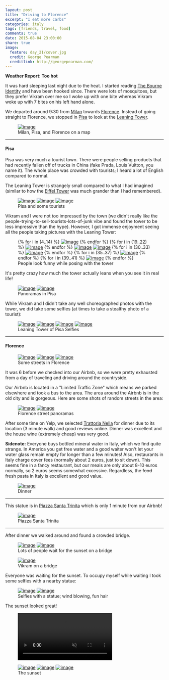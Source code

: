 ```yaml
---
layout: post
title: "Driving to Florence"
excerpt: "I eat more carbs"
categories: italy
tags: [friends, travel, food]
comments: true
date: 2015-08-04 23:00:00
share: true
image:
  feature: day_21/cover.jpg
  credit: George Pearman
  creditlink: http://georgepearman.com/
---
```


__Weather Report: Too hot__

It was hard sleeping last night due to the heat.  I started reading [The Bourne
Identity](https://en.wikipedia.org/wiki/The_Bourne_Identity_(novel)) and have
been hooked since.  There were lots of mosquitoes, but they prefer Vikram over
me so I woke up with one bite whereas Vikram woke up with 7 bites on his left
hand alone.

We departed around 9:30 from [Milan](https://en.wikipedia.org/wiki/Milan) towards [Florence](https://en.wikipedia.org/wiki/Florence).  Instead of going straight to Florence, we stopped in [Pisa](https://en.wikipedia.org/wiki/Pisa) to look at the [Leaning Tower](https://en.wikipedia.org/wiki/Leaning_Tower_of_Pisa).

<figure class="full">
    <a href="{{site.url}}/images/day_21/map.png" title="Milan, Pisa, and Florence on a map"><img src="{{site.url}}/images/day_21/map.png" alt="image"></a>
    <figcaption>Milan, Pisa, and Florence on a map</figcaption>
</figure>

---

#### Pisa

Pisa was very much a tourist town.  There were people selling products that had
recently fallen off of trucks in China (fake Prada, Louis Vuitton, you name
it).  The whole place was crowded with tourists; I heard a lot of English
compared to normal.

The Leaning Tower is strangely small compared to what I had imagined (similar
to how the [Eiffel Tower](https://en.wikipedia.org/wiki/Eiffel_Tower) was much grander than I had remembered).

<figure class="third">
    <a href="{{site.url}}/images/day_21/1.jpg" title="Pisa and some tourists"><img src="{{site.url}}/images/day_21/1.jpg" alt="image"></a>
    <a href="{{site.url}}/images/day_21/2.jpg" title="Pisa and some tourists"><img src="{{site.url}}/images/day_21/2.jpg" alt="image"></a>
    <a href="{{site.url}}/images/day_21/15.jpg" title="Pisa and some tourists"><img src="{{site.url}}/images/day_21/15.jpg" alt="image"></a>
    <figcaption>Pisa and some tourists</figcaption>
</figure>

Vikram and I were not too impressed by the town (we didn't really like the
people-trying-to-sell-tourists-lots-of-junk vibe and found the tower to be less
impressive than the hype).  However, I got immense
enjoyment seeing all the people taking pictures with the Leaning Tower:

<figure class="third">
    {% for i in (4..14) %}
	<a href="{{site.url}}/images/day_21/{{i}}.jpg" title="People look funny while posing with the tower"><img src="{{site.url}}/images/day_21/{{i}}.jpg" alt="image"></a>
    {% endfor %}
    {% for i in (19..22) %}
	<a href="{{site.url}}/images/day_21/{{i}}.jpg" title="People look funny while posing with the tower"><img src="{{site.url}}/images/day_21/{{i}}.jpg" alt="image"></a>
    {% endfor %}
    <a href="{{site.url}}/images/day_21/24.jpg" title="People look funny while posing with the tower"><img src="{{site.url}}/images/day_21/24.jpg" alt="image"></a>
    <a href="{{site.url}}/images/day_21/26.jpg" title="People look funny while posing with the tower"><img src="{{site.url}}/images/day_21/26.jpg" alt="image"></a>
    {% for i in (30..33) %}
	<a href="{{site.url}}/images/day_21/{{i}}.jpg" title="People look funny while posing with the tower"><img src="{{site.url}}/images/day_21/{{i}}.jpg" alt="image"></a>
    {% endfor %}
    {% for i in (35..37) %}
	<a href="{{site.url}}/images/day_21/{{i}}.jpg" title="People look funny while posing with the tower"><img src="{{site.url}}/images/day_21/{{i}}.jpg" alt="image"></a>
    {% endfor %}
    {% for i in (39..41) %}
	<a href="{{site.url}}/images/day_21/{{i}}.jpg" title="People look funny while posing with the tower"><img src="{{site.url}}/images/day_21/{{i}}.jpg" alt="image"></a>
    {% endfor %}
    <figcaption>People look funny while posing with the tower</figcaption>
</figure>

It's pretty crazy how much the tower actually leans when you see it in real
life!

<figure class="full">
    <a href="{{site.url}}/images/day_21/28.jpg" title="Panorama in Pisa"><img src="{{site.url}}/images/day_21/28.jpg" alt="image"></a>
    <a href="{{site.url}}/images/day_21/29.jpg" title="Panorama in Pisa"><img src="{{site.url}}/images/day_21/29.jpg" alt="image"></a>
    <figcaption>Panoramas in Pisa</figcaption>
</figure>

While Vikram and I didn't take any well choreographed photos with the tower, we
did take some selfies (at times to take a stealthy photo of a tourist):

<figure class="half">
    <a href="{{site.url}}/images/day_21/3.jpg" title="Leaning Tower of Pisa Selfie"><img src="{{site.url}}/images/day_21/3.jpg" alt="image"></a>
    <a href="{{site.url}}/images/day_21/25.jpg" title="Leaning Tower of Pisa Selfie"><img src="{{site.url}}/images/day_21/25.jpg" alt="image"></a>
    <a href="{{site.url}}/images/day_21/27.jpg" title="Leaning Tower of Pisa Selfie"><img src="{{site.url}}/images/day_21/27.jpg" alt="image"></a>
    <a href="{{site.url}}/images/day_21/38.jpg" title="Leaning Tower of Pisa Selfie"><img src="{{site.url}}/images/day_21/38.jpg" alt="image"></a>
    <figcaption>Leaning Tower of Pisa Selfies</figcaption>
</figure>

---

#### Florence

<figure class="third">
    <a href="{{site.url}}/images/day_21/44.jpg" title="Florence"><img src="{{site.url}}/images/day_21/44.jpg" alt="image"></a>
    <a href="{{site.url}}/images/day_21/46.jpg" title="Florence"><img src="{{site.url}}/images/day_21/46.jpg" alt="image"></a>
    <a href="{{site.url}}/images/day_21/96.jpg" title="Florence"><img src="{{site.url}}/images/day_21/96.jpg" alt="image"></a>
    <figcaption>Some streets in Florence</figcaption>
</figure>

It was 6 before we checked into our Airbnb, so we were pretty exhausted from
a day of traveling and driving around the countryside.

Our Airbnb is located in a "Limited Traffic Zone" which means we parked
elsewhere and took a bus to the area.  The area around the Airbnb is in the old
city and is gorgeous.  Here are some shots of random streets in the area:

<figure class="full">
    <a href="{{site.url}}/images/day_21/97.jpg" title="Florence"><img src="{{site.url}}/images/day_21/97.jpg" alt="image"></a>
    <a href="{{site.url}}/images/day_21/48.jpg" title="Florence"><img src="{{site.url}}/images/day_21/48.jpg" alt="image"></a>
    <figcaption>Florence street panoramas</figcaption>
</figure>

After some time on Yelp, we selected [Trattoria Nella](http://www.yelp.com/biz/trattoria-nella-firenze) for dinner due to its location (3 minute walk) and good reviews online.  Dinner was excellent and the house wine (extremely cheap) was very good.

__Sidenote:__ Everyone buys bottled mineral water in Italy, which we find quite
strange.  In America you get free water and a good waiter won't let your water
glass remain empty for longer than a few minutes! Also, restaurants in Italy
charge cover fees (normally about 2 euros, just to sit down). This seems fine
in a fancy restaurant, but our meals are only about 8-10 euros normally, so
2 euros seems somewhat excessive. Regardless, the <s>food</s> fresh pasta in
Italy is excellent and good value.

<figure class="full">
    <a href="{{site.url}}/images/day_21/45.jpg" title="Dinner"><img src="{{site.url}}/images/day_21/45.jpg" alt="image"></a>
    <figcaption>Dinner</figcaption>
</figure>

---

This statue is in [Piazza Santa Trinita](https://en.wikipedia.org/wiki/Piazza_Santa_Trinita) which is only 1 minute from our Airbnb!

<figure class="full">
    <a href="{{site.url}}/images/day_21/50.jpg" title="Piazza Santa Trinita"><img src="{{site.url}}/images/day_21/50.jpg" alt="image"></a>
    <figcaption>Piazza Santa Trinita</figcaption>
</figure>

---

After dinner we walked around and found a crowded bridge.


<figure class="half">
    <a href="{{site.url}}/images/day_21/65.jpg" title="Lots of people wait for the sunset on a bridge"><img src="{{site.url}}/images/day_21/65.jpg" alt="image"></a>
    <a href="{{site.url}}/images/day_21/66.jpg" title="Lots of people wait for the sunset on a bridge"><img src="{{site.url}}/images/day_21/66.jpg" alt="image"></a>
    <figcaption>Lots of people wait for the sunset on a bridge</figcaption>
</figure>

<figure class="full">
    <a href="{{site.url}}/images/day_21/51.jpg" title="Vikram on a bridge"><img src="{{site.url}}/images/day_21/51.jpg" alt="image"></a>
    <figcaption>Vikram on a bridge</figcaption>
</figure>

Everyone was waiting for the sunset.  To occupy myself while waiting 
I took some selfies with a nearby statue:

<figure class="half">
    <a href="{{site.url}}/images/day_21/68.jpg" title="Selfie with a statue; wind blowing, fun hair"><img src="{{site.url}}/images/day_21/68.jpg" alt="image"></a>
    <a href="{{site.url}}/images/day_21/69.jpg" title="Selfie with a statue; wind blowing, fun hair"><img src="{{site.url}}/images/day_21/69.jpg" alt="image"></a>
    <figcaption>Selfies with a statue; wind blowing, fun hair</figcaption>
</figure>

The sunset looked great!

<figure class="full" style="padding-bottom:0px">
    <video controls loop autoplay muted>
      <source src="{{site.url}}/images/day_21/florence.mp4">
    </video>
</figure>
<figure class="full" style="padding-top:0px">
    <a href="{{site.url}}/images/day_21/91.jpg" title="Sunset, Florence"><img src="{{site.url}}/images/day_21/91.jpg" alt="image"></a>
    <a href="{{site.url}}/images/day_21/85.jpg" title="Sunset, Florence"><img src="{{site.url}}/images/day_21/85.jpg" alt="image"></a>
    <a href="{{site.url}}/images/day_21/87.jpg" title="Sunset, Florence"><img src="{{site.url}}/images/day_21/87.jpg" alt="image"></a>
    <figcaption>The sunset</figcaption>
</figure>

